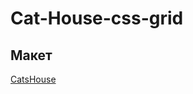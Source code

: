 # Cat-House-css-grid

## Макет

[CatsHouse](https://www.figma.com/file/3DeLKaPDewHZeMRYaoU28o/Grids?type=design&node-id=1-158&mode=design&t=oPYVEPQn2PdlePOh-0)
